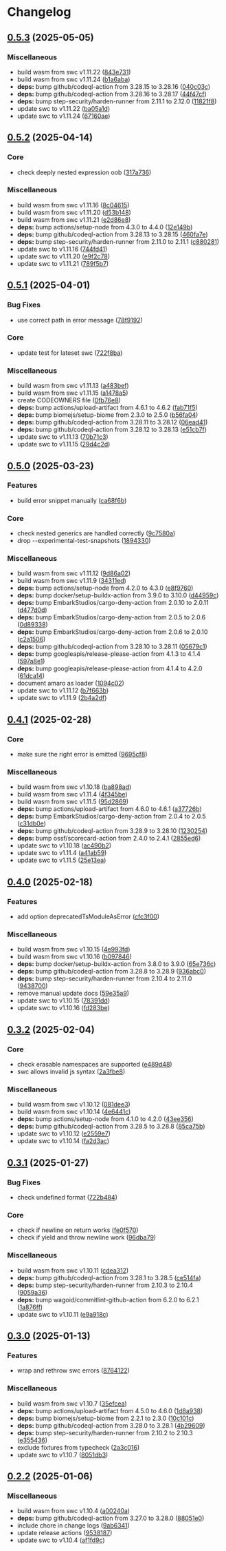 # Changelog

## [0.5.3](https://github.com/nodejs/amaro/compare/v0.5.2...v0.5.3) (2025-05-05)


### Miscellaneous

* build wasm from swc v1.11.22 ([843e731](https://github.com/nodejs/amaro/commit/843e73114e12c2255f0b877cf3e8a1db5fcf6071))
* build wasm from swc v1.11.24 ([b1a6aba](https://github.com/nodejs/amaro/commit/b1a6aba3cbeeda3de40f62b9db6dae748a83e2eb))
* **deps:** bump github/codeql-action from 3.28.15 to 3.28.16 ([040c03c](https://github.com/nodejs/amaro/commit/040c03c25b9042d52f6688c22cc74261a940f00b))
* **deps:** bump github/codeql-action from 3.28.16 to 3.28.17 ([44f47cf](https://github.com/nodejs/amaro/commit/44f47cf0904990ed0f1737f8f4410347ab742545))
* **deps:** bump step-security/harden-runner from 2.11.1 to 2.12.0 ([11821f8](https://github.com/nodejs/amaro/commit/11821f837bbc7f2d057b3e2e90e483836da812f7))
* update swc to v1.11.22 ([ba05a1d](https://github.com/nodejs/amaro/commit/ba05a1dbdf3f54fbbcbbc7cc0486557f21a581bf))
* update swc to v1.11.24 ([67160ae](https://github.com/nodejs/amaro/commit/67160ae3bec164d2c86f2c0fae707dc437f9ce0c))

## [0.5.2](https://github.com/nodejs/amaro/compare/v0.5.1...v0.5.2) (2025-04-14)


### Core

* check deeply nested expression oob ([317a736](https://github.com/nodejs/amaro/commit/317a736593ec14496744fd279f241316d486b6cf))


### Miscellaneous

* build wasm from swc v1.11.16 ([8c04615](https://github.com/nodejs/amaro/commit/8c04615b3c4969f82582c628b4392dced8fb37e2))
* build wasm from swc v1.11.20 ([d53b148](https://github.com/nodejs/amaro/commit/d53b1480f669a20fe37a1bac36580c2ae7192b39))
* build wasm from swc v1.11.21 ([e2d86e8](https://github.com/nodejs/amaro/commit/e2d86e83ce2a170ff349081d3a34b7e01ec3b945))
* **deps:** bump actions/setup-node from 4.3.0 to 4.4.0 ([12e149b](https://github.com/nodejs/amaro/commit/12e149b53385e9f7301acc9d3d68b25cb6f44bc5))
* **deps:** bump github/codeql-action from 3.28.13 to 3.28.15 ([460fa7e](https://github.com/nodejs/amaro/commit/460fa7e06b1b78c0d231a6e23dc71fe0bf65584d))
* **deps:** bump step-security/harden-runner from 2.11.0 to 2.11.1 ([c880281](https://github.com/nodejs/amaro/commit/c880281bbe98bbae5cfe50bde57a5dd882552e16))
* update swc to v1.11.16 ([744fd41](https://github.com/nodejs/amaro/commit/744fd41c509448275bfb37a4e7647a8f7c4a102c))
* update swc to v1.11.20 ([e9f2c78](https://github.com/nodejs/amaro/commit/e9f2c784836d5d508ab2b979cfdec5bd2eea20bd))
* update swc to v1.11.21 ([789f5b7](https://github.com/nodejs/amaro/commit/789f5b77627552585bb066bb5e1aa8fabf98866f))

## [0.5.1](https://github.com/nodejs/amaro/compare/v0.5.0...v0.5.1) (2025-04-01)


### Bug Fixes

* use correct path in error message ([78f9192](https://github.com/nodejs/amaro/commit/78f9192d10ce2a7015b8348ab685a5a365345d70))


### Core

* update test for lateset swc ([722f8ba](https://github.com/nodejs/amaro/commit/722f8ba63caba00d2764420db0d5362a528519e1))


### Miscellaneous

* build wasm from swc v1.11.13 ([a483bef](https://github.com/nodejs/amaro/commit/a483befbafe299fcabd61963e19f04ff8f29b1d6))
* build wasm from swc v1.11.15 ([a1478a5](https://github.com/nodejs/amaro/commit/a1478a5b571ab2ff370477ca5af2aea4565d3277))
* create CODEOWNERS file ([0fb76e8](https://github.com/nodejs/amaro/commit/0fb76e8e89cf692f0224a5f304be094e1236921f))
* **deps:** bump actions/upload-artifact from 4.6.1 to 4.6.2 ([fab71f5](https://github.com/nodejs/amaro/commit/fab71f5f936857e39d0aaeb4b917d4435d5fc718))
* **deps:** bump biomejs/setup-biome from 2.3.0 to 2.5.0 ([b56fa04](https://github.com/nodejs/amaro/commit/b56fa049cf7d6605302ed003860064e1a9c99fa9))
* **deps:** bump github/codeql-action from 3.28.11 to 3.28.12 ([06ead41](https://github.com/nodejs/amaro/commit/06ead4152d1d012787fc9279e260029a5294dcb1))
* **deps:** bump github/codeql-action from 3.28.12 to 3.28.13 ([e51cb7f](https://github.com/nodejs/amaro/commit/e51cb7fbe5fec1ada483ad29cbcebe93d3aff6d8))
* update swc to v1.11.13 ([70b71c3](https://github.com/nodejs/amaro/commit/70b71c3721d76b36b9fff308cd0ec8daa43903bb))
* update swc to v1.11.15 ([29d4c2d](https://github.com/nodejs/amaro/commit/29d4c2dc63ac9c69f072471a101cf77d823b3677))

## [0.5.0](https://github.com/nodejs/amaro/compare/v0.4.1...v0.5.0) (2025-03-23)


### Features

* build error snippet manually ([ca68f6b](https://github.com/nodejs/amaro/commit/ca68f6bc672664de35ccac29dd0afef0cb19511d))


### Core

* check nested generics are handled correctly ([9c7580a](https://github.com/nodejs/amaro/commit/9c7580acde7a2a068a3aebb3740a1aca07f5550d))
* drop --experimental-test-snapshots ([1894330](https://github.com/nodejs/amaro/commit/1894330ef910942a7933c9abb4e8b381e805226f))


### Miscellaneous

* build wasm from swc v1.11.12 ([9d86a02](https://github.com/nodejs/amaro/commit/9d86a021c3fda994d02563534c4c374ccb54fe94))
* build wasm from swc v1.11.9 ([34311ed](https://github.com/nodejs/amaro/commit/34311ed60c87d8675e943c12e1c7a52129aeb03c))
* **deps:** bump actions/setup-node from 4.2.0 to 4.3.0 ([e8f9760](https://github.com/nodejs/amaro/commit/e8f9760e6378755079c5d903232ee3f8c7519d50))
* **deps:** bump docker/setup-buildx-action from 3.9.0 to 3.10.0 ([d44959c](https://github.com/nodejs/amaro/commit/d44959c66950965d91221c86fb69b9e7be14b7e9))
* **deps:** bump EmbarkStudios/cargo-deny-action from 2.0.10 to 2.0.11 ([d477d0d](https://github.com/nodejs/amaro/commit/d477d0db712da16fd0613b92a29fd9b08e573a79))
* **deps:** bump EmbarkStudios/cargo-deny-action from 2.0.5 to 2.0.6 ([0d89338](https://github.com/nodejs/amaro/commit/0d893382e2b4791f088d97eeb8016a12151e8fc3))
* **deps:** bump EmbarkStudios/cargo-deny-action from 2.0.6 to 2.0.10 ([c2a1506](https://github.com/nodejs/amaro/commit/c2a150695ea7fa1670a3159336eb8cfc5783d47d))
* **deps:** bump github/codeql-action from 3.28.10 to 3.28.11 ([05679c1](https://github.com/nodejs/amaro/commit/05679c18ecfc77c9b0b1cb21867a2d71533882d7))
* **deps:** bump googleapis/release-please-action from 4.1.3 to 4.1.4 ([597a8e1](https://github.com/nodejs/amaro/commit/597a8e11d5080ea3c767347ad825f8518a7e1150))
* **deps:** bump googleapis/release-please-action from 4.1.4 to 4.2.0 ([61dca14](https://github.com/nodejs/amaro/commit/61dca1481bc56f9a13ab6e0d81e206ffa4b0e7be))
* document amaro as loader ([1094c02](https://github.com/nodejs/amaro/commit/1094c0275116e3510c62141ebd0c97e95e801f29))
* update swc to v1.11.12 ([b7f663b](https://github.com/nodejs/amaro/commit/b7f663ba1e3e49cc73f8218b6649a1bef63a3531))
* update swc to v1.11.9 ([2b4a2df](https://github.com/nodejs/amaro/commit/2b4a2df52b6867559f639ef3c29dd96f0af69b5a))

## [0.4.1](https://github.com/nodejs/amaro/compare/v0.4.0...v0.4.1) (2025-02-28)


### Core

* make sure the right error is emitted ([9695cf8](https://github.com/nodejs/amaro/commit/9695cf859e7990d0b096de983a739a0f03df0744))


### Miscellaneous

* build wasm from swc v1.10.18 ([ba898ad](https://github.com/nodejs/amaro/commit/ba898aded7cbede4a2d9801caa455a5e53d86deb))
* build wasm from swc v1.11.4 ([4f345be](https://github.com/nodejs/amaro/commit/4f345be3d036eb40acc3e55b252144ca52e83644))
* build wasm from swc v1.11.5 ([95d2869](https://github.com/nodejs/amaro/commit/95d2869f7e8d6cb21fc3e24989628b3648cadaa7))
* **deps:** bump actions/upload-artifact from 4.6.0 to 4.6.1 ([a37726b](https://github.com/nodejs/amaro/commit/a37726b317fe494e514bb04d358573a1161d1e51))
* **deps:** bump EmbarkStudios/cargo-deny-action from 2.0.4 to 2.0.5 ([c31db0e](https://github.com/nodejs/amaro/commit/c31db0e6f06a666afbe772db99a76973713e3ee8))
* **deps:** bump github/codeql-action from 3.28.9 to 3.28.10 ([1230254](https://github.com/nodejs/amaro/commit/1230254436bd24f980f644f12d7ce8b10cbf1ca3))
* **deps:** bump ossf/scorecard-action from 2.4.0 to 2.4.1 ([2855ed6](https://github.com/nodejs/amaro/commit/2855ed6f163bd979dd40844983bdac6403321d6e))
* update swc to v1.10.18 ([ac490b2](https://github.com/nodejs/amaro/commit/ac490b291f71aedc1edd3b3759c3ecceb1eddf7f))
* update swc to v1.11.4 ([a41ab59](https://github.com/nodejs/amaro/commit/a41ab59b175823d21d1853a091cadb25c029d2d7))
* update swc to v1.11.5 ([25e13ea](https://github.com/nodejs/amaro/commit/25e13ea5f1552d138928243c6fcef1a2d2286b57))

## [0.4.0](https://github.com/nodejs/amaro/compare/v0.3.2...v0.4.0) (2025-02-18)


### Features

* add option deprecatedTsModuleAsError ([cfc3f00](https://github.com/nodejs/amaro/commit/cfc3f001e92e0fd8b36f21a7ecdc8b41a9b7d040))


### Miscellaneous

* build wasm from swc v1.10.15 ([4e993fd](https://github.com/nodejs/amaro/commit/4e993fd61f3636c9a277a94625b8758e47661add))
* build wasm from swc v1.10.16 ([b097846](https://github.com/nodejs/amaro/commit/b09784613de6e4b8c72ef2fedda0b140ecbdad47))
* **deps:** bump docker/setup-buildx-action from 3.8.0 to 3.9.0 ([65e736c](https://github.com/nodejs/amaro/commit/65e736cbaa38cbadd09a19e3cf378a02af45653e))
* **deps:** bump github/codeql-action from 3.28.8 to 3.28.9 ([936abc0](https://github.com/nodejs/amaro/commit/936abc03bf2735c9c9b20effe7a1c7826fc6e3e3))
* **deps:** bump step-security/harden-runner from 2.10.4 to 2.11.0 ([9438700](https://github.com/nodejs/amaro/commit/94387007a0ee57781d8e101c423aa2bb7bd33f26))
* remove manual update docs ([59e35a9](https://github.com/nodejs/amaro/commit/59e35a99ed08af369e2c12c8286cf8a38a02db61))
* update swc to v1.10.15 ([78391dd](https://github.com/nodejs/amaro/commit/78391dd8f3d8289486a774ddd4f69e6b69a8a9b5))
* update swc to v1.10.16 ([fd283be](https://github.com/nodejs/amaro/commit/fd283be9b9616ac1e00c6e192ff4eb1ee96f2bc5))

## [0.3.2](https://github.com/nodejs/amaro/compare/v0.3.1...v0.3.2) (2025-02-04)


### Core

* check erasable namespaces are supported ([e489d48](https://github.com/nodejs/amaro/commit/e489d48171d4abeb80a139ef339aa5be36736e31))
* swc allows invalid js syntax ([2a3fbe8](https://github.com/nodejs/amaro/commit/2a3fbe886215c7d41bc1ffc9a3e4cf745d9e2c59))


### Miscellaneous

* build wasm from swc v1.10.12 ([081dee3](https://github.com/nodejs/amaro/commit/081dee36877b046f6f9a361412adc0fe2c34c57e))
* build wasm from swc v1.10.14 ([4e6441c](https://github.com/nodejs/amaro/commit/4e6441c843a52e70bef56458799e267151b9cbc4))
* **deps:** bump actions/setup-node from 4.1.0 to 4.2.0 ([43ee356](https://github.com/nodejs/amaro/commit/43ee356f3e46fb1f980622c2fd8acd40356d87ac))
* **deps:** bump github/codeql-action from 3.28.5 to 3.28.8 ([85ca75b](https://github.com/nodejs/amaro/commit/85ca75bbcb60b36d60f883294d30d30a24a4a76f))
* update swc to v1.10.12 ([e2559e7](https://github.com/nodejs/amaro/commit/e2559e772f9d75cac26b52b8218e0cea2da48512))
* update swc to v1.10.14 ([fa2d3ac](https://github.com/nodejs/amaro/commit/fa2d3ac4daba345f115ab67382791eea055d5bc7))

## [0.3.1](https://github.com/nodejs/amaro/compare/v0.3.0...v0.3.1) (2025-01-27)


### Bug Fixes

* check undefined format ([722b484](https://github.com/nodejs/amaro/commit/722b4842ea2414b7f304128bbff9ea9db1cc7c28))


### Core

* check if newline on return works ([fe0f570](https://github.com/nodejs/amaro/commit/fe0f5704e9965ae50bb49f0ee7e1e4d6a4ee1d6b))
* check if yield and throw newline work ([96dba79](https://github.com/nodejs/amaro/commit/96dba7943a83deab3c705227e49fb99aa10d1580))


### Miscellaneous

* build wasm from swc v1.10.11 ([cdea312](https://github.com/nodejs/amaro/commit/cdea31243b1c32380f0dd442575038195f189486))
* **deps:** bump github/codeql-action from 3.28.1 to 3.28.5 ([ce514fa](https://github.com/nodejs/amaro/commit/ce514fad88b184a0717eec105b29dd99335e7ca2))
* **deps:** bump step-security/harden-runner from 2.10.3 to 2.10.4 ([9059a36](https://github.com/nodejs/amaro/commit/9059a366d277c2398dca62a91bd5814e9df41fff))
* **deps:** bump wagoid/commitlint-github-action from 6.2.0 to 6.2.1 ([1a876ff](https://github.com/nodejs/amaro/commit/1a876ffe67816b1f6f60c5631d74861ddaae2fe2))
* update swc to v1.10.11 ([e9a918c](https://github.com/nodejs/amaro/commit/e9a918ce7ea9969c1d930f69372c7d51e69fb6af))

## [0.3.0](https://github.com/nodejs/amaro/compare/v0.2.2...v0.3.0) (2025-01-13)


### Features

* wrap and rethrow swc errors ([8764122](https://github.com/nodejs/amaro/commit/87641224c949422f1d1b2734309bc1d907df69de))


### Miscellaneous

* build wasm from swc v1.10.7 ([35efcea](https://github.com/nodejs/amaro/commit/35efceaf8349d0b9c325f059591111c1bf0f2459))
* **deps:** bump actions/upload-artifact from 4.5.0 to 4.6.0 ([1d8a938](https://github.com/nodejs/amaro/commit/1d8a938ce7d32651c0eca220d62abf045b4202bb))
* **deps:** bump biomejs/setup-biome from 2.2.1 to 2.3.0 ([10c101c](https://github.com/nodejs/amaro/commit/10c101c03d9203822996c2e4cb22a3d9849cf7ff))
* **deps:** bump github/codeql-action from 3.28.0 to 3.28.1 ([4b29609](https://github.com/nodejs/amaro/commit/4b296094d713a88c241c6d80df713f505676350a))
* **deps:** bump step-security/harden-runner from 2.10.2 to 2.10.3 ([e355436](https://github.com/nodejs/amaro/commit/e355436679007ef78f6ca83942ec098269b86b09))
* exclude fixtures from typecheck ([2a3c016](https://github.com/nodejs/amaro/commit/2a3c016134fc34aad694e92c5cd1a90fc6107fb7))
* update swc to v1.10.7 ([8051db3](https://github.com/nodejs/amaro/commit/8051db3a2b6e7fa3335da9904ccf85d293c77826))

## [0.2.2](https://github.com/nodejs/amaro/compare/v0.2.1...v0.2.2) (2025-01-06)


### Miscellaneous

* build wasm from swc v1.10.4 ([a00240a](https://github.com/nodejs/amaro/commit/a00240acbebce535144b26b6ebb6bc65c7e04d8e))
* **deps:** bump github/codeql-action from 3.27.0 to 3.28.0 ([88051e0](https://github.com/nodejs/amaro/commit/88051e07265c4f33dd6b0e55e73df176492b1236))
* include chore in change logs ([9ab6341](https://github.com/nodejs/amaro/commit/9ab6341c697116fa4f5af656a1390c4f228531b9))
* update release actions ([9538187](https://github.com/nodejs/amaro/commit/95381873d9dd2fbe720ab01138b7653e3afc12d4))
* update swc to v1.10.4 ([af1fd9c](https://github.com/nodejs/amaro/commit/af1fd9c3aa795bc9e0adb3907662e8b254899b57))
